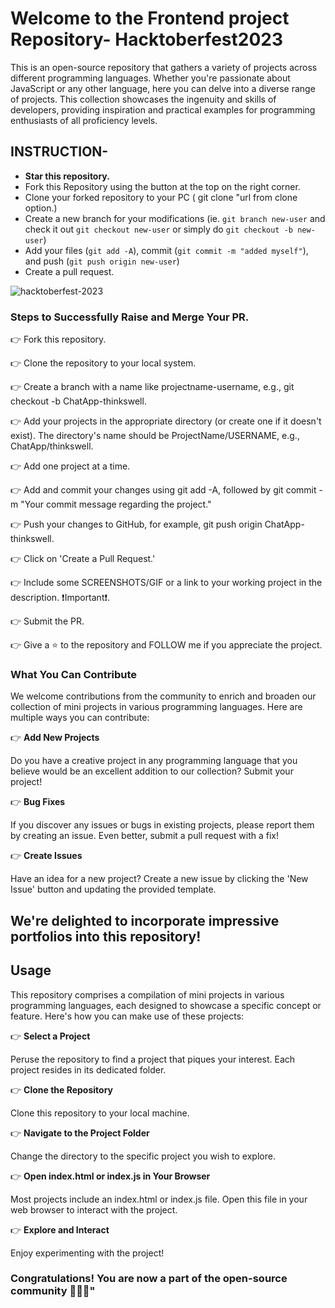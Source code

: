 # Welcome to the Frontend project Repository- Hacktoberfest2023

This is an open-source repository that gathers a variety of projects across different programming languages. Whether you're passionate about JavaScript or any other language, here you can delve into a diverse range of projects. This collection showcases the ingenuity and skills of developers, providing inspiration and practical examples for programming enthusiasts of all proficiency levels.

## INSTRUCTION-

- **Star this repository.**
- Fork this Repository using the button at the top on the right corner.
- Clone your forked repository to your PC ( git clone "url from clone option.)
- Create a new branch for your modifications (ie. `git branch new-user` and check it out `git checkout new-user` or simply do `git checkout -b new-user`)
- Add your files (`git add -A`), commit (`git commit -m "added myself"`), and push (`git push origin new-user`)
- Create a pull request.

  
![hacktoberfest-2023]()



### Steps to Successfully Raise and Merge Your PR.
👉 Fork this repository.

👉 Clone the repository to your local system.

👉 Create a branch with a name like projectname-username, e.g., git checkout -b ChatApp-thinkswell.

👉 Add your projects in the appropriate directory (or create one if it doesn't exist). The directory's name should be ProjectName/USERNAME, e.g., ChatApp/thinkswell.

👉 Add one project at a time.

👉 Add and commit your changes using git add -A, followed by git commit -m "Your commit message regarding the project."

👉 Push your changes to GitHub, for example, git push origin ChatApp-thinkswell.

👉 Click on 'Create a Pull Request.'

👉 Include some SCREENSHOTS/GIF or a link to your working project in the description. ❗Important❗.

👉 Submit the PR.

👉 Give a ⭐ to the repository and FOLLOW me if you appreciate the project.

### What You Can Contribute
We welcome contributions from the community to enrich and broaden our collection of mini projects in various programming languages. Here are multiple ways you can contribute:

👉 **Add New Projects**

Do you have a creative project in any programming language that you believe would be an excellent addition to our collection? Submit your project!

👉 **Bug Fixes**

If you discover any issues or bugs in existing projects, please report them by creating an issue. Even better, submit a pull request with a fix!

👉 **Create Issues**

Have an idea for a new project? Create a new issue by clicking the 'New Issue' button and updating the provided template.

## We're delighted to incorporate impressive portfolios into this repository!

## Usage
This repository comprises a compilation of mini projects in various programming languages, each designed to showcase a specific concept or feature. Here's how you can make use of these projects:

👉 **Select a Project**

Peruse the repository to find a project that piques your interest. Each project resides in its dedicated folder.

👉 **Clone the Repository**

Clone this repository to your local machine.

👉 **Navigate to the Project Folder**

Change the directory to the specific project you wish to explore.

👉 **Open index.html or index.js in Your Browser**

Most projects include an index.html or index.js file. Open this file in your web browser to interact with the project.

👉 **Explore and Interact**

Enjoy experimenting with the project!

### Congratulations! You are now a part of the open-source community 🚀🚀🚀"
